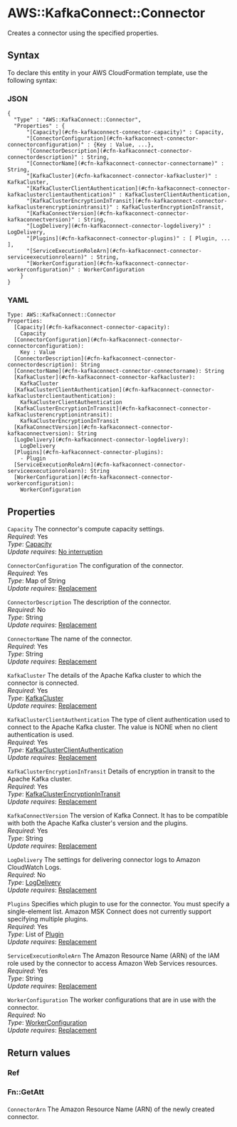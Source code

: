 # AWS::KafkaConnect::Connector<a name="aws-resource-kafkaconnect-connector"></a>

Creates a connector using the specified properties\. 

## Syntax<a name="aws-resource-kafkaconnect-connector-syntax"></a>

To declare this entity in your AWS CloudFormation template, use the following syntax:

### JSON<a name="aws-resource-kafkaconnect-connector-syntax.json"></a>

```
{
  "Type" : "AWS::KafkaConnect::Connector",
  "Properties" : {
      "[Capacity](#cfn-kafkaconnect-connector-capacity)" : Capacity,
      "[ConnectorConfiguration](#cfn-kafkaconnect-connector-connectorconfiguration)" : {Key : Value, ...},
      "[ConnectorDescription](#cfn-kafkaconnect-connector-connectordescription)" : String,
      "[ConnectorName](#cfn-kafkaconnect-connector-connectorname)" : String,
      "[KafkaCluster](#cfn-kafkaconnect-connector-kafkacluster)" : KafkaCluster,
      "[KafkaClusterClientAuthentication](#cfn-kafkaconnect-connector-kafkaclusterclientauthentication)" : KafkaClusterClientAuthentication,
      "[KafkaClusterEncryptionInTransit](#cfn-kafkaconnect-connector-kafkaclusterencryptionintransit)" : KafkaClusterEncryptionInTransit,
      "[KafkaConnectVersion](#cfn-kafkaconnect-connector-kafkaconnectversion)" : String,
      "[LogDelivery](#cfn-kafkaconnect-connector-logdelivery)" : LogDelivery,
      "[Plugins](#cfn-kafkaconnect-connector-plugins)" : [ Plugin, ... ],
      "[ServiceExecutionRoleArn](#cfn-kafkaconnect-connector-serviceexecutionrolearn)" : String,
      "[WorkerConfiguration](#cfn-kafkaconnect-connector-workerconfiguration)" : WorkerConfiguration
    }
}
```

### YAML<a name="aws-resource-kafkaconnect-connector-syntax.yaml"></a>

```
Type: AWS::KafkaConnect::Connector
Properties: 
  [Capacity](#cfn-kafkaconnect-connector-capacity): 
    Capacity
  [ConnectorConfiguration](#cfn-kafkaconnect-connector-connectorconfiguration): 
    Key : Value
  [ConnectorDescription](#cfn-kafkaconnect-connector-connectordescription): String
  [ConnectorName](#cfn-kafkaconnect-connector-connectorname): String
  [KafkaCluster](#cfn-kafkaconnect-connector-kafkacluster): 
    KafkaCluster
  [KafkaClusterClientAuthentication](#cfn-kafkaconnect-connector-kafkaclusterclientauthentication): 
    KafkaClusterClientAuthentication
  [KafkaClusterEncryptionInTransit](#cfn-kafkaconnect-connector-kafkaclusterencryptionintransit): 
    KafkaClusterEncryptionInTransit
  [KafkaConnectVersion](#cfn-kafkaconnect-connector-kafkaconnectversion): String
  [LogDelivery](#cfn-kafkaconnect-connector-logdelivery): 
    LogDelivery
  [Plugins](#cfn-kafkaconnect-connector-plugins): 
    - Plugin
  [ServiceExecutionRoleArn](#cfn-kafkaconnect-connector-serviceexecutionrolearn): String
  [WorkerConfiguration](#cfn-kafkaconnect-connector-workerconfiguration): 
    WorkerConfiguration
```

## Properties<a name="aws-resource-kafkaconnect-connector-properties"></a>

`Capacity`  <a name="cfn-kafkaconnect-connector-capacity"></a>
The connector's compute capacity settings\.  
*Required*: Yes  
*Type*: [Capacity](aws-properties-kafkaconnect-connector-capacity.md)  
*Update requires*: [No interruption](https://docs.aws.amazon.com/AWSCloudFormation/latest/UserGuide/using-cfn-updating-stacks-update-behaviors.html#update-no-interrupt)

`ConnectorConfiguration`  <a name="cfn-kafkaconnect-connector-connectorconfiguration"></a>
The configuration of the connector\.  
*Required*: Yes  
*Type*: Map of String  
*Update requires*: [Replacement](https://docs.aws.amazon.com/AWSCloudFormation/latest/UserGuide/using-cfn-updating-stacks-update-behaviors.html#update-replacement)

`ConnectorDescription`  <a name="cfn-kafkaconnect-connector-connectordescription"></a>
The description of the connector\.  
*Required*: No  
*Type*: String  
*Update requires*: [Replacement](https://docs.aws.amazon.com/AWSCloudFormation/latest/UserGuide/using-cfn-updating-stacks-update-behaviors.html#update-replacement)

`ConnectorName`  <a name="cfn-kafkaconnect-connector-connectorname"></a>
The name of the connector\.  
*Required*: Yes  
*Type*: String  
*Update requires*: [Replacement](https://docs.aws.amazon.com/AWSCloudFormation/latest/UserGuide/using-cfn-updating-stacks-update-behaviors.html#update-replacement)

`KafkaCluster`  <a name="cfn-kafkaconnect-connector-kafkacluster"></a>
The details of the Apache Kafka cluster to which the connector is connected\.  
*Required*: Yes  
*Type*: [KafkaCluster](aws-properties-kafkaconnect-connector-kafkacluster.md)  
*Update requires*: [Replacement](https://docs.aws.amazon.com/AWSCloudFormation/latest/UserGuide/using-cfn-updating-stacks-update-behaviors.html#update-replacement)

`KafkaClusterClientAuthentication`  <a name="cfn-kafkaconnect-connector-kafkaclusterclientauthentication"></a>
The type of client authentication used to connect to the Apache Kafka cluster\. The value is NONE when no client authentication is used\.  
*Required*: Yes  
*Type*: [KafkaClusterClientAuthentication](aws-properties-kafkaconnect-connector-kafkaclusterclientauthentication.md)  
*Update requires*: [Replacement](https://docs.aws.amazon.com/AWSCloudFormation/latest/UserGuide/using-cfn-updating-stacks-update-behaviors.html#update-replacement)

`KafkaClusterEncryptionInTransit`  <a name="cfn-kafkaconnect-connector-kafkaclusterencryptionintransit"></a>
Details of encryption in transit to the Apache Kafka cluster\.  
*Required*: Yes  
*Type*: [KafkaClusterEncryptionInTransit](aws-properties-kafkaconnect-connector-kafkaclusterencryptionintransit.md)  
*Update requires*: [Replacement](https://docs.aws.amazon.com/AWSCloudFormation/latest/UserGuide/using-cfn-updating-stacks-update-behaviors.html#update-replacement)

`KafkaConnectVersion`  <a name="cfn-kafkaconnect-connector-kafkaconnectversion"></a>
The version of Kafka Connect\. It has to be compatible with both the Apache Kafka cluster's version and the plugins\.  
*Required*: Yes  
*Type*: String  
*Update requires*: [Replacement](https://docs.aws.amazon.com/AWSCloudFormation/latest/UserGuide/using-cfn-updating-stacks-update-behaviors.html#update-replacement)

`LogDelivery`  <a name="cfn-kafkaconnect-connector-logdelivery"></a>
The settings for delivering connector logs to Amazon CloudWatch Logs\.  
*Required*: No  
*Type*: [LogDelivery](aws-properties-kafkaconnect-connector-logdelivery.md)  
*Update requires*: [Replacement](https://docs.aws.amazon.com/AWSCloudFormation/latest/UserGuide/using-cfn-updating-stacks-update-behaviors.html#update-replacement)

`Plugins`  <a name="cfn-kafkaconnect-connector-plugins"></a>
Specifies which plugin to use for the connector\. You must specify a single\-element list\. Amazon MSK Connect does not currently support specifying multiple plugins\.  
*Required*: Yes  
*Type*: List of [Plugin](aws-properties-kafkaconnect-connector-plugin.md)  
*Update requires*: [Replacement](https://docs.aws.amazon.com/AWSCloudFormation/latest/UserGuide/using-cfn-updating-stacks-update-behaviors.html#update-replacement)

`ServiceExecutionRoleArn`  <a name="cfn-kafkaconnect-connector-serviceexecutionrolearn"></a>
The Amazon Resource Name \(ARN\) of the IAM role used by the connector to access Amazon Web Services resources\.  
*Required*: Yes  
*Type*: String  
*Update requires*: [Replacement](https://docs.aws.amazon.com/AWSCloudFormation/latest/UserGuide/using-cfn-updating-stacks-update-behaviors.html#update-replacement)

`WorkerConfiguration`  <a name="cfn-kafkaconnect-connector-workerconfiguration"></a>
The worker configurations that are in use with the connector\.  
*Required*: No  
*Type*: [WorkerConfiguration](aws-properties-kafkaconnect-connector-workerconfiguration.md)  
*Update requires*: [Replacement](https://docs.aws.amazon.com/AWSCloudFormation/latest/UserGuide/using-cfn-updating-stacks-update-behaviors.html#update-replacement)

## Return values<a name="aws-resource-kafkaconnect-connector-return-values"></a>

### Ref<a name="aws-resource-kafkaconnect-connector-return-values-ref"></a>

### Fn::GetAtt<a name="aws-resource-kafkaconnect-connector-return-values-fn--getatt"></a>

#### <a name="aws-resource-kafkaconnect-connector-return-values-fn--getatt-fn--getatt"></a>

`ConnectorArn`  <a name="ConnectorArn-fn::getatt"></a>
The Amazon Resource Name \(ARN\) of the newly created connector\.